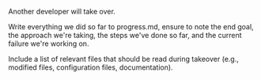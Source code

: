 Another developer will take over.

Write everything we did so far to progress.md, ensure to note the end goal, the approach we're taking, the steps we've done so far, and the current failure we're working on.

Include a list of relevant files that should be read during takeover (e.g., modified files, configuration files, documentation).

